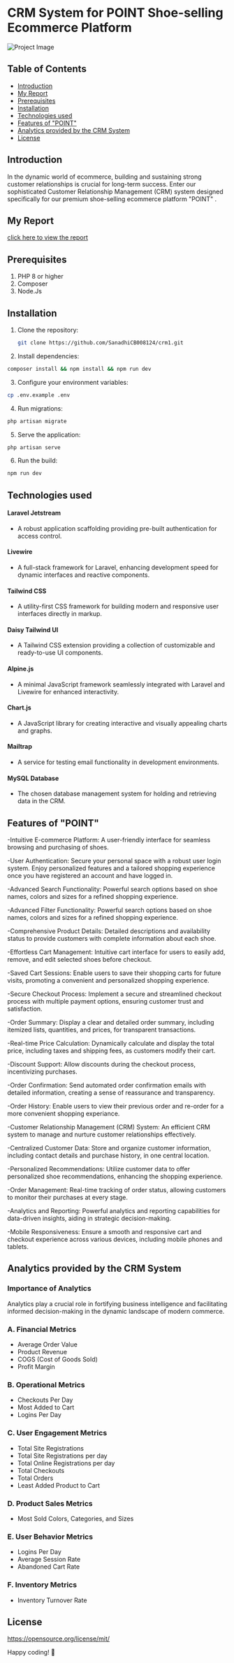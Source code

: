 #  CRM System for POINT Shoe-selling Ecommerce Platform

![Project Image](https://github.com/SanadhiCB008124/crm1/blob/master/public/images/homepage-capture.png?raw=true)
## Table of Contents

- [Introduction](#introduction)
- [My Report](#my-report)
- [Prerequisites](#prerequisites)
- [Installation](#installation)
- [Technologies used](#technologies-used)
- [Features of "POINT"](#features-of-point)
- [Analytics provided by the CRM System](#analytics-provided-by-the-crm-system)
- [License](#license)

## Introduction

In the dynamic world of ecommerce, building and sustaining strong customer relationships is crucial for long-term success. Enter our sophisticated Customer Relationship Management (CRM) system designed specifically for our premium shoe-selling ecommerce platform "POINT" .

## My Report
[click here to view the report](https://github.com/SanadhiCB008124/crm1/blob/master/SANADHI%20CORRECT%20SEM%202%20PHP%20REPORT.pdf)


## Prerequisites
1. PHP 8 or higher
2. Composer 
3. Node.Js
   
## Installation
1. Clone the repository:
   ```bash
   git clone https://github.com/SanadhiCB008124/crm1.git
   ```
2. Install dependencies:
 ```bash
 composer install && npm install && npm run dev
 ```
3. Configure your environment variables:
 ```bash
cp .env.example .env
```
4. Run migrations:
 ```bash
php artisan migrate
 ```
5. Serve the application:
  ```bash
php artisan serve
 ```
6. Run the build:
 ```bash
 npm run dev
  ```

## Technologies used

#### Laravel Jetstream
- A robust application scaffolding providing pre-built authentication for access control.

#### Livewire
- A full-stack framework for Laravel, enhancing development speed for dynamic interfaces and reactive components.

#### Tailwind CSS
- A utility-first CSS framework for building modern and responsive user interfaces directly in markup.

#### Daisy Tailwind UI
- A Tailwind CSS extension providing a collection of customizable and ready-to-use UI components.

#### Alpine.js
- A minimal JavaScript framework seamlessly integrated with Laravel and Livewire for enhanced interactivity.

#### Chart.js
- A JavaScript library for creating interactive and visually appealing charts and graphs.

#### Mailtrap
- A service for testing email functionality in development environments.

#### MySQL Database
- The chosen database management system for holding and retrieving data in the CRM.

## Features of "POINT"

-Intuitive E-commerce Platform: A user-friendly interface for seamless browsing and purchasing of shoes.

-User Authentication: Secure your personal space with a robust user login system. Enjoy personalized features and a tailored shopping experience once you have registered an account and have logged in.

-Advanced Search Functionality: Powerful search options based on shoe names, colors and sizes for a refined shopping experience.

-Advanced Filter Functionality: Powerful search options based on shoe names, colors and sizes for a refined shopping experience.

-Comprehensive Product Details: Detailed descriptions and availability status to provide customers with complete information about each shoe.

-Effortless Cart Management: Intuitive cart interface for users to easily add, remove, and edit selected shoes before checkout.

-Saved Cart Sessions: Enable users to save their shopping carts for future visits, promoting a convenient and personalized shopping experience.

-Secure Checkout Process: Implement a secure and streamlined checkout process with multiple payment options, ensuring customer trust and satisfaction.

-Order Summary: Display a clear and detailed order summary, including itemized lists, quantities, and prices, for transparent transactions.

-Real-time Price Calculation: Dynamically calculate and display the total price, including taxes and shipping fees, as customers modify their cart.

-Discount Support: Allow  discounts during the checkout process, incentivizing purchases.

-Order Confirmation: Send automated order confirmation emails with detailed information, creating a sense of reassurance and transparency.

-Order History: Enable users to view their previous order and re-order for a more convenient shopping experiance.

-Customer Relationship Management (CRM) System: An efficient CRM system to manage and nurture customer relationships effectively.

-Centralized Customer Data: Store and organize customer information, including contact details and purchase history, in one central location.

-Personalized Recommendations: Utilize customer data to offer personalized shoe recommendations, enhancing the shopping experience.

-Order Management: Real-time tracking of order status, allowing customers to monitor their purchases at every stage.

-Analytics and Reporting: Powerful analytics and reporting capabilities for data-driven insights, aiding in strategic decision-making.

-Mobile Responsiveness: Ensure a smooth and responsive cart and checkout experience across various devices, including mobile phones and tablets.
 
## Analytics provided by the CRM System

### Importance of Analytics
Analytics play a crucial role in fortifying business intelligence and facilitating informed decision-making in the dynamic landscape of modern commerce.

### A. Financial Metrics
- Average Order Value
- Product Revenue
- COGS (Cost of Goods Sold)
- Profit Margin

### B. Operational Metrics
- Checkouts Per Day
- Most Added to Cart
- Logins Per Day

### C. User Engagement Metrics
- Total Site Registrations
- Total Site Registrations per day
- Total Online Registrations per day
- Total Checkouts
- Total Orders
- Least Added Product to Cart

### D. Product Sales Metrics
- Most Sold Colors, Categories, and Sizes

### E. User Behavior Metrics
- Logins Per Day
- Average Session Rate
- Abandoned Cart Rate

### F. Inventory Metrics
- Inventory Turnover Rate

## License

https://opensource.org/license/mit/


Happy coding! 🚀

